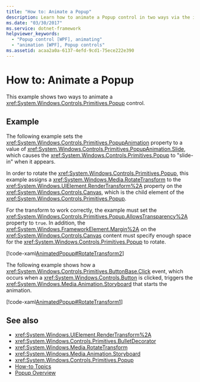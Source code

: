```yaml
---
title: "How to: Animate a Popup"
description: Learn how to animate a Popup control in two ways via the included XAML code examples in this article.
ms.date: "03/30/2017"
ms.service: dotnet-framework
helpviewer_keywords:
  - "Popup control [WPF], animating"
  - "animation [WPF], Popup controls"
ms.assetid: acaa2a0a-6137-4efd-9cd1-75ece222e390
---
```

# How to: Animate a Popup

This example shows two ways to animate a <xref:System.Windows.Controls.Primitives.Popup> control.

## Example

The following example sets the <xref:System.Windows.Controls.Primitives.PopupAnimation> property to a value of <xref:System.Windows.Controls.Primitives.PopupAnimation.Slide>, which causes the <xref:System.Windows.Controls.Primitives.Popup> to "slide-in" when it appears.

In order to rotate the <xref:System.Windows.Controls.Primitives.Popup>, this example assigns a <xref:System.Windows.Media.RotateTransform> to the <xref:System.Windows.UIElement.RenderTransform%2A> property on the <xref:System.Windows.Controls.Canvas>, which is the child element of the <xref:System.Windows.Controls.Primitives.Popup>.

For the transform to work correctly, the example must set the <xref:System.Windows.Controls.Primitives.Popup.AllowsTransparency%2A> property to `true`. In addition, the <xref:System.Windows.FrameworkElement.Margin%2A> on the <xref:System.Windows.Controls.Canvas> content must specify enough space for the <xref:System.Windows.Controls.Primitives.Popup> to rotate.

[!code-xaml[AnimatedPopup#RotateTransform2](~/samples/snippets/csharp/VS_Snippets_Wpf/AnimatedPopup/CS/Window1.xaml#rotatetransform2)]

The following example shows how a <xref:System.Windows.Controls.Primitives.ButtonBase.Click> event, which occurs when a <xref:System.Windows.Controls.Button> is clicked, triggers the <xref:System.Windows.Media.Animation.Storyboard> that starts the animation.

[!code-xaml[AnimatedPopup#RotateTransform1](~/samples/snippets/csharp/VS_Snippets_Wpf/AnimatedPopup/CS/Window1.xaml#rotatetransform1)]

## See also

- <xref:System.Windows.UIElement.RenderTransform%2A>
- <xref:System.Windows.Controls.Primitives.BulletDecorator>
- <xref:System.Windows.Media.RotateTransform>
- <xref:System.Windows.Media.Animation.Storyboard>
- <xref:System.Windows.Controls.Primitives.Popup>
- [How-to Topics](popup-how-to-topics.md)
- [Popup Overview](popup-overview.md)
